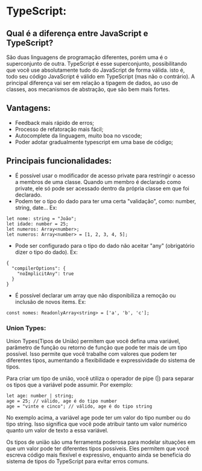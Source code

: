 # TypeScript:
## Qual é a diferença entre JavaScript e TypeScript?
São duas linguagens de programação diferentes, porém uma é o superconjunto de outra. TypeScript é esse superconjunto, possibilitando que você use absolutamente tudo do JavaScript de forma válida. isto é, todo seu código JavaScript é válido em TypeScript (mas não o contrário). A principal diferença vai ser em relação a tipagem de dados, ao uso de classes, aos mecanismos de abstração, que são bem mais fortes.


## Vantagens:
- Feedback mais rápido de erros;
- Processo de refatoração mais fácil;
- Autocomplete da linguagem, muito boa no vscode;
- Poder adotar gradualmente typescript em uma base de código;

## Principais funcionalidades:
- É possível usar o modificador de acesso private para restringir o acesso a membros de uma classe. Quando um membro é declarado como private, ele só pode ser acessado dentro da própria classe em que foi declarado.
- Podem ter o tipo do dado para ter uma certa "validação", como: number, string, date... Ex:
~~~
let nome: string = "João";
let idade: number = 25;
let numeros: Array<number>;
let numeros: Array<number> = [1, 2, 3, 4, 5];
~~~
- Pode ser configurado para o tipo do dado não aceitar "any" (obrigatório dizer o tipo do dado). Ex: 
~~~
{
  "compilerOptions": {
    "noImplicitAny": true
  }
}
~~~
- É possível declarar um array que não disponibiliza a remoção ou inclusão de novos items. Ex:
~~~
const nomes: ReadonlyArray<string> = ['a', 'b', 'c'];
~~~

### Union Types:
Union Types(Tipos de União) permitem que você defina uma variável, parâmetro de função ou retorno de função que pode ter mais de um tipo possível. Isso permite que você trabalhe com valores que podem ter diferentes tipos, aumentando a flexibilidade e expressividade do sistema de tipos.

Para criar um tipo de união, você utiliza o operador de pipe (|) para separar os tipos que a variável pode assumir. Por exemplo:
~~~
let age: number | string;
age = 25; // válido, age é do tipo number
age = "vinte e cinco"; // válido, age é do tipo string
~~~
No exemplo acima, a variável age pode ter um valor do tipo number ou do tipo string. Isso significa que você pode atribuir tanto um valor numérico quanto um valor de texto a essa variável.

Os tipos de união são uma ferramenta poderosa para modelar situações em que um valor pode ter diferentes tipos possíveis. Eles permitem que você escreva código mais flexível e expressivo, enquanto ainda se beneficia do sistema de tipos do TypeScript para evitar erros comuns.
